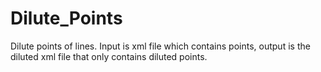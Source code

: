 # Dilute_Points
Dilute points of lines. Input is xml file which contains points, output is the diluted xml file that only contains diluted points.
